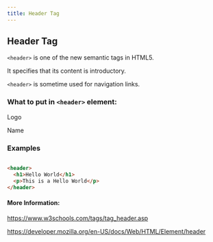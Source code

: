 ```yaml
---
title: Header Tag
---
```

## Header Tag

``<header>`` is one of the new semantic tags in HTML5.

It specifies that its content is introductory. 

``<header>`` is sometime used for navigation links.

### What to put in ``<header>`` element:

Logo

Name

### Examples

``` html

<header>
  <h1>Hello World</h1>
  <p>This is a Hello World</p>
</header>

```

#### More Information:
<!-- Please add any articles you think might be helpful to read before writing the article -->

https://www.w3schools.com/tags/tag_header.asp

https://developer.mozilla.org/en-US/docs/Web/HTML/Element/header
